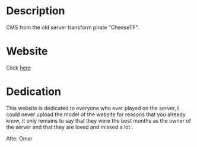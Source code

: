 # Description

CMS from the old server transform pirate "CheeseTF".

# Website

Click [here](https://cheesetf.herokuapp.com)

# Dedication

This website is dedicated to everyone who ever played on the server, I could never upload the model of the website for reasons that you already know, it only remains to say that they were the best months as the owner of the server and that they are loved and missed a lot .

Atte: Omar
